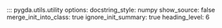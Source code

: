 ::: pygda.utils.utility
    options:
      docstring_style: numpy
      show_source: false
      merge_init_into_class: true
      ignore_init_summary: true
      heading_level: 6
